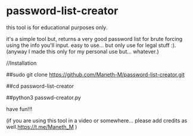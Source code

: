 # password-list-creator

this tool is for educational purposes only.

it's a simple tool but, returns a very good password list for brute forcing using the info you'll input. easy to use... but only use for legal stuff :).
(anyway I made this only for my personal use but... whatever.)

//Installation

##sudo git clone https://github.com/Maneth-M/password-list-creator.git

##cd password-list-creator

##python3 passwd-creator.py

have fun!!!

(if you are using this tool in a video or somewhere... please add credits as well.https://t.me/Maneth_M )
